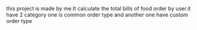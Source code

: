 this project is made by me.It calculate the total bills of food order by user.it have 2 category one is common order type and another one have custom order type
